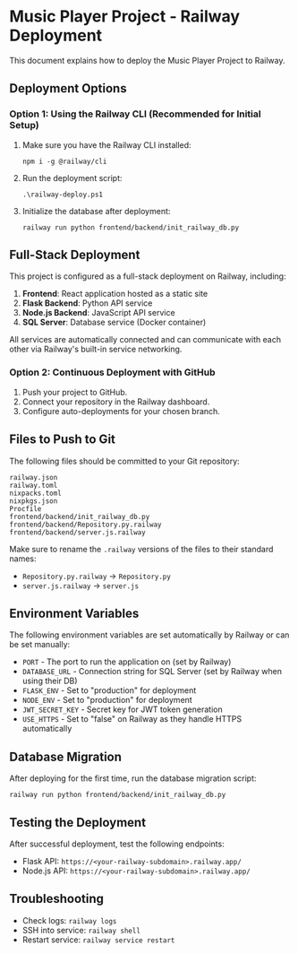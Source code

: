 # Music Player Project - Railway Deployment

This document explains how to deploy the Music Player Project to Railway.

## Deployment Options

### Option 1: Using the Railway CLI (Recommended for Initial Setup)

1. Make sure you have the Railway CLI installed:
   ```
   npm i -g @railway/cli
   ```

2. Run the deployment script:
   ```
   .\railway-deploy.ps1
   ```

3. Initialize the database after deployment:
   ```
   railway run python frontend/backend/init_railway_db.py
   ```

## Full-Stack Deployment

This project is configured as a full-stack deployment on Railway, including:

1. **Frontend**: React application hosted as a static site
2. **Flask Backend**: Python API service
3. **Node.js Backend**: JavaScript API service  
4. **SQL Server**: Database service (Docker container)

All services are automatically connected and can communicate with each other via Railway's built-in service networking.

### Option 2: Continuous Deployment with GitHub

1. Push your project to GitHub.
2. Connect your repository in the Railway dashboard.
3. Configure auto-deployments for your chosen branch.

## Files to Push to Git

The following files should be committed to your Git repository:

```
railway.json
railway.toml
nixpacks.toml
nixpkgs.json
Procfile
frontend/backend/init_railway_db.py
frontend/backend/Repository.py.railway
frontend/backend/server.js.railway
```

Make sure to rename the `.railway` versions of the files to their standard names:
- `Repository.py.railway` → `Repository.py`
- `server.js.railway` → `server.js`

## Environment Variables

The following environment variables are set automatically by Railway or can be set manually:

- `PORT` - The port to run the application on (set by Railway)
- `DATABASE_URL` - Connection string for SQL Server (set by Railway when using their DB)
- `FLASK_ENV` - Set to "production" for deployment
- `NODE_ENV` - Set to "production" for deployment
- `JWT_SECRET_KEY` - Secret key for JWT token generation
- `USE_HTTPS` - Set to "false" on Railway as they handle HTTPS automatically

## Database Migration

After deploying for the first time, run the database migration script:

```
railway run python frontend/backend/init_railway_db.py
```

## Testing the Deployment

After successful deployment, test the following endpoints:

- Flask API: `https://<your-railway-subdomain>.railway.app/`
- Node.js API: `https://<your-railway-subdomain>.railway.app/`

## Troubleshooting

- Check logs: `railway logs`
- SSH into service: `railway shell`
- Restart service: `railway service restart`
